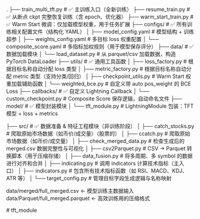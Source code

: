 .
├── train_multi_tft.py             # ✅ 主训练入口（全新训练）
├── resume_train.py                # ✅ 从断点 ckpt 完整恢复训练（含 epoch、优化器）
├── warm_start_train.py            # ✅ Warm Start 微调：仅加载模型权重，用于任务扩展
├── configs/                       # ✅ 所有训练相关配置文件（结构化 YAML）
│   ├── model_config.yaml          # 模型结构 + 训练超参
│   ├── weights_config.yaml        # 多目标 loss 权重配置
│   └── composite_score.yaml       # 多指标加权规则（用于模型保存评分）
├── data/                          # ✅ 数据加载模块
│   └── load_dataset.py            # 从 parquet/csv 加载数据，构造 PyTorch DataLoader
├── utils/                         # ✅ 通用工具函数
│   ├── loss_factory.py            # 根据目标名称自动分配 loss 类型
│   ├── metric_factory.py          # 根据目标名称自动分配 metric 类型（支持分类/回归）
│   ├── checkpoint_utils.py        # Warm Start 权重加载辅助函数
│   └── weighted_bce.py            # 自定义带 auto pos_weight 的 BCE Loss
├── callbacks/                     # ✅ 自定义 Lightning Callback
│   └── custom_checkpoint.py       # Composite Score 保存逻辑，自动命名文件
├── model/                         # ✅ 模型封装模块
│   └── tft_module.py              # LightningModule 包装：TFT 模型 + loss + metrics

├── src/                           # ✅ 数据准备 & 特征工程模块（非训练阶段）
│   ├── catch_stocks.py           # 爬取原始市场数据（如币价/成交量）（股票的）
│   ├── ccatch.py                 # 爬取原始市场数据（如币价/成交量）
│   ├── check_merged_data.py      # 检查生成后的 merged.csv 数据完整性与可视化
│   ├── csv2Parquet.py            # CSV → Parquet 转换脚本（用于压缩存储）
│   ├── data_fusion.py            # 将多周期、多 symbol 的数据进行对齐和合并
│   ├── indicating.py             # 调用 indicators 计算技术指标（主入口）
│   ├── indicators.py             # 包含所有技术指标函数（如 RSI、MACD、KDJ、ATR 等）
│   └── target_config.py          # 管理目标字段生成逻辑与名称映射

data/merged/full_merged.csv       ← 模型训练主数据输入
data/Parquet/full_merged.parquet  ← 高效训练用的压缩格式

#   t f t _ m o d u l e  
 